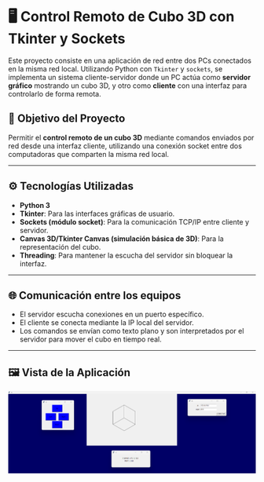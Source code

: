 # 🖥️ Control Remoto de Cubo 3D con Tkinter y Sockets

Este proyecto consiste en una aplicación de red entre dos PCs conectados en la misma red local. Utilizando Python con `Tkinter` y `sockets`, se implementa un sistema cliente-servidor donde un PC actúa como **servidor gráfico** mostrando un cubo 3D, y otro como **cliente** con una interfaz para controlarlo de forma remota.

## 🎯 Objetivo del Proyecto

Permitir el **control remoto de un cubo 3D** mediante comandos enviados por red desde una interfaz cliente, utilizando una conexión socket entre dos computadoras que comparten la misma red local.

---

## ⚙️ Tecnologías Utilizadas

- **Python 3**
- **Tkinter**: Para las interfaces gráficas de usuario.
- **Sockets (módulo socket)**: Para la comunicación TCP/IP entre cliente y servidor.
- **Canvas 3D/Tkinter Canvas (simulación básica de 3D)**: Para la representación del cubo.
- **Threading**: Para mantener la escucha del servidor sin bloquear la interfaz.

---

## 🌐 Comunicación entre los equipos

- El servidor escucha conexiones en un puerto específico.
- El cliente se conecta mediante la IP local del servidor.
- Los comandos se envían como texto plano y son interpretados por el servidor para mover el cubo en tiempo real.

---

## 🖼️ Vista de la Aplicación
![Vista del Proyecto](https://github.com/JHONATAN9A/Sockets_and_TK-inter/blob/main/img_t_a.png)
